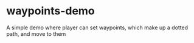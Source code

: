# waypoints-demo
A simple demo where player can set waypoints, which make up a dotted path, and move to them
